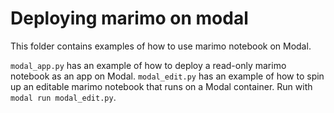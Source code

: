 # Deploying marimo on modal

This folder contains examples of how to use marimo notebook on Modal.

`modal_app.py` has an example of how to deploy a read-only marimo notebook as an app on Modal.
`modal_edit.py` has an example of how to spin up an editable marimo notebook that runs on a Modal container. Run with `modal run modal_edit.py`.
